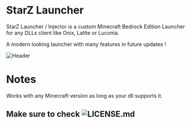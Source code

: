 # StarZ Launcher
StarZ Launcher / Injector is a custom Minecraft Bedrock Edition Launcher for any DLLs client like Onix, Latite or Luconia.

A modern looking launcher with many features in future updates !

![Header](https://cdn.discordapp.com/attachments/1072331008613044274/1086992324099309618/StarZ.png)

# Notes
Works with any Minecraft version as long as your dll supports it.

## Make sure to check ![LICENSE.md]()



